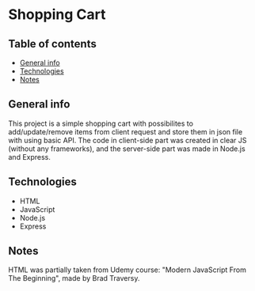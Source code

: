 # Shopping Cart

## Table of contents

- [General info](#general-info)
- [Technologies](#technologies)
- [Notes](#notes)

## General info

This project is a simple shopping cart with possibilites to add/update/remove items from client request and store them in json file with using basic API. The code in client-side part was created in clear JS (without any frameworks), and the server-side part was made in Node.js and Express.

## Technologies

- HTML
- JavaScript
- Node.js
- Express

## Notes

HTML was partially taken from Udemy course: "Modern JavaScript From The Beginning", made by Brad Traversy.
